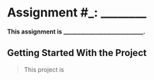 # Assignment #_: ________

**This assignment is ____________________________.**

## Getting Started With the Project

> This project is 
